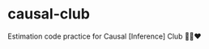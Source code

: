 # causal-club
Estimation code practice for Causal [Inference] Club :yellow_heart::orange_book::heart:
 

